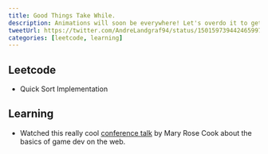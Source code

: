 ```yaml
---
title: Good Things Take While.
description: Animations will soon be everywhere! Let's overdo it to get some practice!
tweetUrl: https://twitter.com/AndreLandgraf94/status/1501597394424659976
categories: [leetcode, learning]
---
```


## Leetcode

- Quick Sort Implementation

## Learning

- Watched this really cool [conference talk](https://www.youtube.com/watch?v=hbKN-9o5_Z0) by Mary Rose Cook about the basics of game dev on the web.
